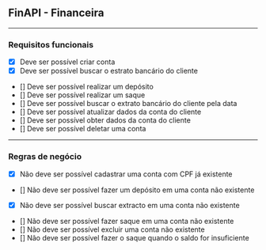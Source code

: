 ## FinAPI - Financeira

---

### Requisitos funcionais

- [x] Deve ser possível criar conta
- [x] Deve ser possível buscar o estrato bancário do cliente
- [] Deve ser possível realizar um depósito
- [] Deve ser possível realizar um saque
- [] Deve ser possível buscar o extrato bancário do cliente pela data
- [] Deve ser possível atualizar dados da conta do cliente
- [] Deve ser possível obter dados da conta do cliente
- [] Deve ser possível deletar uma conta

---

### Regras de negócio

- [x] Não deve ser possível cadastrar uma conta com CPF já existente
- [] Não deve ser possível fazer um depósito em uma conta não existente
- [x] Não deve ser possível buscar extracto em uma conta não existente
- [] Não deve ser possível fazer saque em uma conta não existente 
- [] Não deve ser possível excluir uma conta não existente
- [] Não deve ser possível fazer o saque quando o saldo for insuficiente 